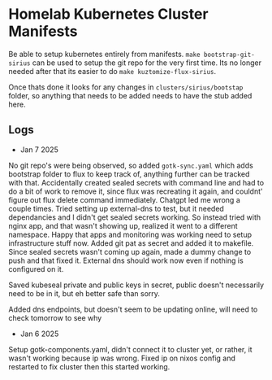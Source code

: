 # Homelab Kubernetes Cluster Manifests


Be able to setup kubernetes entirely from manifests.
`make bootstrap-git-sirius` can be used to setup the git repo for the very first time. Its no longer needed after that its easier to do `make kuztomize-flux-sirius`.

Once thats done it looks for any changes in `clusters/sirius/bootstap` folder, so anything that needs to be added needs to have the stub added here.


## Logs

- Jan 7 2025

No git repo's were being observed, so added `gotk-sync.yaml` which adds bootstrap folder to flux to keep track of, anything further can be tracked with that.
Accidentally created sealed secrets with command line and had to do a bit of work to remove it, since flux was recreating it again, and couldnt' figure out flux delete command immediately. Chatgpt led me wrong a couple times.
Tried setting up external-dns to test, but it needed dependancies and I didn't get sealed secrets working. So instead tried with nginx app, and that wasn't showing up, realized it went to a different namespace. Happy that apps and monitoring was working need to setup infrastructure stuff now.
Added git pat as secret and added it to makefile. Since sealed secrets wasn't coming up again, made a dummy change to push and that fixed it. External dns should work now even if nothing is configured on it.

Saved kubeseal private and public keys in secret, public doesn't necessarily need to be in it, but eh better safe than sorry.

Added dns endpoints, but doesn't seem to be updating online, will need to check tomorrow to see why

- Jan 6 2025

Setup gotk-components.yaml, didn't connect it to cluster yet, or rather, it wasn't working because ip was wrong. Fixed ip on nixos config and restarted to fix cluster then this started working.
